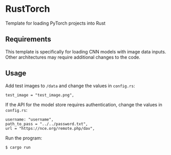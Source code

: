 # RustTorch

Template for loading PyTorch projects into Rust

## Requirements

This template is specifically for loading CNN models with image data inputs. Other architectures may require additional changes to the code.

## Usage 

Add test images to `/data` and change the values in `config.rs`:
```
test_image = "test_image.png",
```

If the API for the model store requires authentication, change the values in `config.rs`:
```
username: "username",
path_to_pass = "../../password.txt",
url = "https://nce.org/remote.php/dav",
```

Run the program:
```
$ cargo run
```